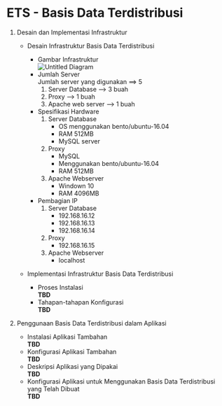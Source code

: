 # ETS - Basis Data Terdistribusi

1. Desain dan Implementasi Infrastruktur
    * Desain Infrastruktur Basis Data Terdistribusi
        - Gambar Infrastruktur<br>
            ![Untitled Diagram](https://user-images.githubusercontent.com/32433590/66365342-d0540e00-e9b6-11e9-8508-8d0aa8c35a5c.png)
        - Jumlah Server<br>
            Jumlah server yang digunakan ==> 5<br>
            1. Server Database --> 3 buah
            2. Proxy --> 1 buah
            3. Apache web server --> 1 buah
        - Spesifikasi Hardware
            1. Server Database<br>
                - OS menggunakan bento/ubuntu-16.04<br>
                - RAM 512MB
                - MySQL server
            2. Proxy<br>
                - MySQL
                - Menggunakan bento/ubuntu-16.04
                - RAM 512MB
            3. Apache Webserver<br>
                - Windown 10
                - RAM 4096MB
        - Pembagian IP<br>
            1. Server Database<br>
                - 192.168.16.12
                - 192.168.16.13
                - 192.168.16.14
            2. Proxy<br>
                - 192.168.16.15
            3. Apache Webserver<br>
                - localhost

    * Implementasi Infrastruktur Basis Data Terdistribusi
        - Proses Instalasi<br>
           **TBD**
        - Tahapan-tahapan Konfigurasi<br>
           **TBD**
       
2. Penggunaan Basis Data Terdistribusi dalam Aplikasi
    * Instalasi Aplikasi Tambahan<br>
           **TBD**
    * Konfigurasi Aplikasi Tambahan<br>
           **TBD**
    * Deskripsi Aplikasi yang Dipakai<br>
           **TBD**
    * Konfigurasi Aplikasi untuk Menggunakan Basis Data Terdistribusi  yang Telah Dibuat<br>
           **TBD**